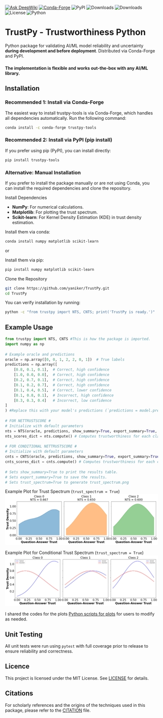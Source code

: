[![Ask DeepWiki](https://deepwiki.com/badge.svg)](https://deepwiki.com/yaniker/TrustPy)
[![Conda-Forge](https://img.shields.io/conda/vn/conda-forge/trustpy-tools.svg)](https://anaconda.org/conda-forge/trustpy-tools)
![PyPI](https://img.shields.io/pypi/v/trustpy-tools)
![Downloads](https://static.pepy.tech/badge/trustpy-tools)
![Downloads](https://static.pepy.tech/badge/trustpy-tools/month)  
![License](https://img.shields.io/pypi/l/trustpy-tools)
![Python](https://img.shields.io/pypi/pyversions/trustpy-tools)

# TrustPy - Trustworthiness Python

Python package for validating AI/ML model reliability and uncertainty **during development and before deployment**. Distributed via Conda-Forge and PyPI.

###
**The implementation is flexible and works out-the-box with any AI/ML library.**
###

## Installation
### Recommended 1: Install via Conda-Forge
The easiest way to install trustpy-tools is via Conda-Forge, which handles all dependencies automatically. Run the following command:
```bash
conda install -c conda-forge trustpy-tools
```

### Recommended 2: Install via PyPI (pip install)
If you prefer using pip (PyPI), you can install directly:
```bash
pip install trustpy-tools
```

### Alternative: Manual Installation
If you prefer to install the package manually or are not using Conda, you can install the required dependencies and clone the repository.

Install Dependencies
- **NumPy**: For numerical calculations.
- **Matplotlib**: For plotting the trust spectrum.
- **Scikit-learn**: For Kernel Density Estimation (KDE) in trust density estimation.

Install them via conda:

```bash
conda install numpy matplotlib scikit-learn
```

or

Install them via pip:

```bash
pip install numpy matplotlib scikit-learn
```

Clone the Repository
```bash
git clone https://github.com/yaniker/TrustPy.git
cd TrustPy
```

You can verify installation by running:
```bash
python -c "from trustpy import NTS, CNTS; print('TrustPy is ready.')"
```

## Example Usage
```python
from trustpy import NTS, CNTS #This is how the package is imported.
import numpy as np

# Example oracle and predictions
oracle = np.array([0, 0, 1, 2, 2, 0, 1])  # True labels
predictions = np.array([
    [0.8, 0.1, 0.1],  # Correct, high confidence
    [1.0, 0.0, 0.0],  # Correct, high confidence
    [0.2, 0.7, 0.1],  # Correct, high confidence
    [0.1, 0.2, 0.7],  # Correct, high confidence
    [0.1, 0.4, 0.5],  # Correct, lower confidence
    [0.1, 0.8, 0.1],  # Incorrect, high confidence
    [0.3, 0.3, 0.4]   # Incorrect, low confidence
]
) #Replace this with your model's predictions (`predictions = model.predict()`)

# FOR NETTRUSTSCORE #
# Initialize with default parameters
nts = NTS(oracle, predictions, show_summary=True, export_summary=True, trust_spectrum=True)
nts_scores_dict = nts.compute() # Computes trustworthiness for each class and overall.

# FOR CONDITIONAL NETTRUSTSCORE #
# Initialize with default parameters
cnts = CNTS(oracle, predictions, show_summary=True, export_summary=True, trust_spectrum=True)
cnts_scores_dict = cnts.compute() # Computes trustworthiness for each class and overall.

# Sets show_summary=True to print the results table.
# Sets export_summary=True to save the results.
# Sets trust_spectrum=True to generate trust_spectrum.png
```

Example Plot for Trust Spectrum (`trust_spectrum = True`)
![Alt text](./assets/trust_spectrum.png)

Example Plot for Conditional Trust Spectrum (`trust_spectrum = True`)
![Alt text](./assets/conditional_trust_densities.png)

I shared the codes for the plots [Python scripts for plots](./assets/plots.py) for users to modify as needed.

## Unit Testing
All unit tests were run using `pytest` with full coverage prior to release to ensure reliability and correctness.

## Licence
This project is licensed under the MIT License. See [LICENSE](./LICENSE) for details.

## Citations
For scholarly references and the origins of the techniques used in this package, please refer to the [CITATION](./CITATION.cff) file.
